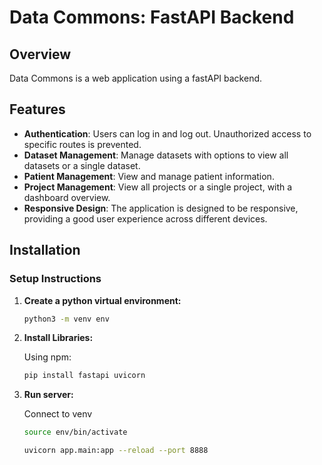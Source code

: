 # Data Commons: FastAPI Backend

## Overview

Data Commons is a web application using a fastAPI backend.

## Features

- **Authentication**: Users can log in and log out. Unauthorized access to specific routes is prevented.
- **Dataset Management**: Manage datasets with options to view all datasets or a single dataset.
- **Patient Management**: View and manage patient information.
- **Project Management**: View all projects or a single project, with a dashboard overview.
- **Responsive Design**: The application is designed to be responsive, providing a good user experience across different devices.

## Installation

### Setup Instructions

1. **Create a python virtual environment:**

   ```bash
   python3 -m venv env
   ```

2. **Install Libraries:**

   Using npm:
   ```bash
   pip install fastapi uvicorn
   ```

3. **Run server:**

   Connect to venv
   ```bash
   source env/bin/activate
   ```

   ```bash
   uvicorn app.main:app --reload --port 8888
   ```

